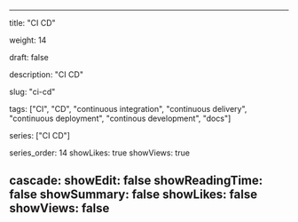 ---

title: "CI CD"

weight: 14

draft: false

description: "CI CD"

slug: "ci-cd"

tags: ["CI", "CD", "continuous integration", "continuous delivery", "continuous deployment", "continous development", "docs"]

series: ["CI CD"]

series_order: 14
showLikes: true
showViews: true

cascade:
  showEdit: false
  showReadingTime: false
  showSummary: false
  showLikes: false
  showViews: false
---